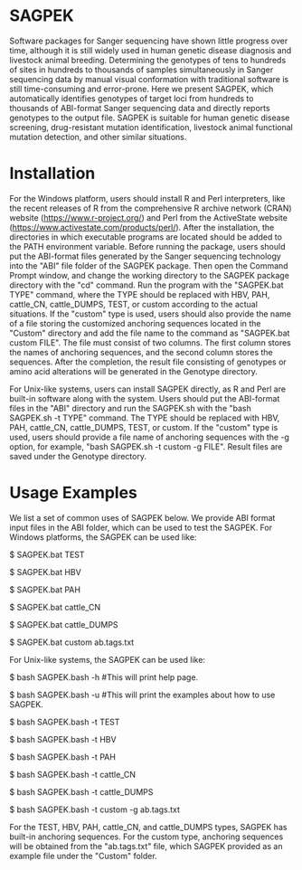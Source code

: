 # SAGPEK
  Software packages for Sanger sequencing have shown little progress over time, although it is still widely used in human genetic disease diagnosis and livestock animal breeding. Determining the genotypes of tens to hundreds of sites in hundreds to thousands of samples simultaneously in Sanger sequencing data by manual visual conformation with traditional software is still time-consuming and error-prone. Here we present SAGPEK, which automatically identifies genotypes of target loci from hundreds to thousands of ABI-format Sanger sequencing data and directly reports genotypes to the output file. 
  SAGPEK is suitable for human genetic disease screening, drug-resistant mutation identification, livestock animal functional mutation detection, and other similar situations.

# Installation
For the Windows platform, users should install R and Perl interpreters, like the recent releases of R from the comprehensive R archive network (CRAN) website (https://www.r-project.org/) and Perl from the ActiveState website (https://www.activestate.com/products/perl/). After the installation, the directories in which executable programs are located should be added to the PATH environment variable. Before running the package, users should put the ABI-format files generated by the Sanger sequencing technology into the "ABI" file folder of the SAGPEK package. Then open the Command Prompt window, and change the working directory to the SAGPEK package directory with the "cd" command. Run the program with the "SAGPEK.bat TYPE" command, where the TYPE should be replaced with HBV, PAH, cattle_CN, cattle_DUMPS, TEST, or custom according to the actual situations. If the "custom" type is used, users should also provide the name of a file storing the customized anchoring sequences located in the "Custom" directory and add the file name to the command as "SAGPEK.bat custom FILE". The file must consist of two columns. The first column stores the names of anchoring sequences, and the second column stores the sequences. After the completion, the result file consisting of genotypes or amino acid alterations will be generated in the Genotype directory. 

For Unix-like systems, users can install SAGPEK directly, as R and Perl are built-in software along with the system. Users should put the ABI-format files in the "ABI" directory and run the SAGPEK.sh with the "bash SAGPEK.sh -t TYPE" command. The TYPE should be replaced with HBV, PAH, cattle_CN, cattle_DUMPS, TEST, or custom. If the "custom" type is used, users should provide a file name of anchoring sequences with the -g option, for example, "bash SAGPEK.sh -t custom -g FILE". Result files are saved under the Genotype directory.

# Usage Examples
We list a set of common uses of SAGPEK below. We provide ABI format input files in the ABI folder, which can be used to test the SAGPEK. 
For Windows platforms, the SAGPEK can be used like:

$  SAGPEK.bat TEST

$  SAGPEK.bat HBV

$  SAGPEK.bat PAH

$  SAGPEK.bat cattle_CN

$  SAGPEK.bat cattle_DUMPS

$  SAGPEK.bat custom ab.tags.txt


For Unix-like systems, the SAGPEK can be used like:

$ bash SAGPEK.bash -h 
  #This will print help page.
 
$ bash SAGPEK.bash -u 
  #This will print the examples about how to use SAGPEK.

$ bash SAGPEK.bash -t TEST

$ bash SAGPEK.bash -t HBV

$ bash SAGPEK.bash -t PAH

$ bash SAGPEK.bash -t cattle_CN

$ bash SAGPEK.bash -t cattle_DUMPS

$ bash SAGPEK.bash -t custom -g ab.tags.txt


For the TEST, HBV, PAH, cattle_CN, and cattle_DUMPS types, SAGPEK has built-in anchoring sequences. For the custom type, anchoring sequences will be obtained from the "ab.tags.txt" file, which SAGPEK provided as an example file under the "Custom" folder.
